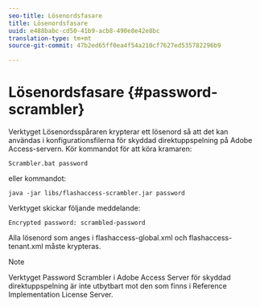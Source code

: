 ```yaml
---
seo-title: Lösenordsfasare
title: Lösenordsfasare
uuid: e488babc-cd50-41b9-acb8-490e8e42e8bc
translation-type: tm+mt
source-git-commit: 47b2ed65ff0ea4f54a210cf7627ed535782296b9

---
```



# Lösenordsfasare {#password-scrambler}

Verktyget Lösenordsspåraren krypterar ett lösenord så att det kan användas i konfigurationsfilerna för skyddad direktuppspelning på Adobe Access-servern. Kör kommandot för att köra kramaren:

```
Scrambler.bat password 
```

eller kommandot:

```
java -jar libs/flashaccess-scrambler.jar password  
```

Verktyget skickar följande meddelande:

```
Encrypted password: scrambled-password 
```

Alla lösenord som anges i flashaccess-global.xml och flashaccess-tenant.xml måste krypteras.

>[!NOTE]
>
>Verktyget Password Scrambler i Adobe Access Server för skyddad direktuppspelning är inte utbytbart mot den som finns i Reference Implementation License Server.

